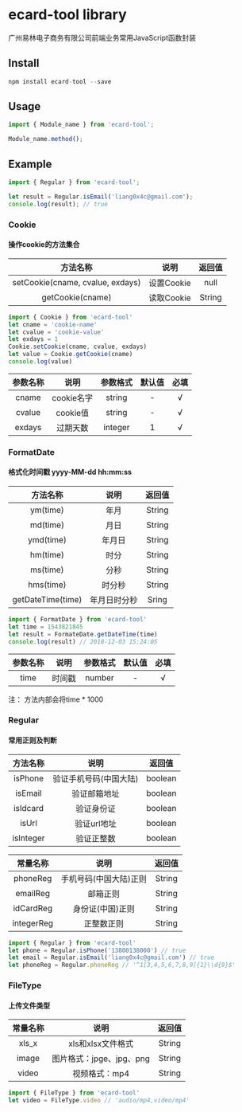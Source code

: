 # ecard-tool library
广州易林电子商务有限公司前端业务常用JavaScript函数封装

## Install
```javascript
npm install ecard-tool --save
```

## Usage
```javascript
import { Module_name } from 'ecard-tool';

Module_name.method();
```

## Example
```javascript
import { Regular } from 'ecard-tool';

let result = Regular.isEmail('liang0x4c@gmail.com');
console.log(result); // true
```

### Cookie

#### 操作cookie的方法集合
|方法名称|说明|返回值|
| :--: | :--: | :--: |
|setCookie(cname, cvalue, exdays)|设置Cookie|null|
|getCookie(cname)|读取Cookie|String|
```javascript
import { Cookie } from 'ecard-tool'
let cname = 'cookie-name'
let cvalue = 'cookie-value'
let exdays = 1
Cookie.setCookie(cname, cvalue, exdays)
let value = Cookie.getCookie(cname)
console.log(value)
```
|参数名称|说明|参数格式|默认值|必填|
| :-: | :-: | :-: | :-: | :-: |
|cname|cookie名字|string|-|√|
|cvalue|cookie值|string|-|√|
|exdays|过期天数|integer|1|√|

### FormatDate

#### 格式化时间戳 yyyy-MM-dd hh:mm:ss
|方法名称|说明|返回值|
| :--: | :--: | :--: |
|ym(time)|年月|String|
|md(time)|月日|String|
|ymd(time)|年月日|String|
|hm(time)|时分|String|
|ms(time)|分秒|String|
|hms(time)|时分秒|String|
|getDateTime(time)|年月日时分秒|Sring|
```javascript
import { FormatDate } from 'ecard-tool'
let time = 1543821845
let result = FormateDate.getDateTime(time)
console.log(result) // 2018-12-03 15:24:05
```
|参数名称|说明|参数格式|默认值|必填|
| :-: | :-: | :-: | :-: | :-: |
|time|时间戳|number|-|√|
注： 方法内部会将time * 1000

### Regular

#### 常用正则及判断

|方法名称|说明|返回值|
| :--: | :--: | :--: |
|isPhone|验证手机号码(中国大陆)|boolean|
|isEmail|验证邮箱地址|boolean|
|isIdcard|验证身份证|boolean|
|isUrl|验证url地址|boolean|
|isInteger|验证正整数|boolean|
  
|常量名称|说明|返回值|
| :--: | :--: | :--: |
|phoneReg|手机号码(中国大陆)正则|String|
|emailReg|邮箱正则|String|
|idCardReg|身份证(中国)正则|String|
|integerReg|正整数正则|String|

```javascript
import { Regular } from 'ecard-tool'
let phone = Regular.isPhone('13800138000') // true
let email = Regular.isEmail('liang0x4c@gmail.com') // true
let phoneReg = Regular.phoneReg // '^1[3,4,5,6,7,8,9]{1}\\d{9}$'
```

### FileType
#### 上传文件类型

|常量名称|说明|返回值|
| :--: | :--: | :--: |
|xls_x|xls和xlsx文件格式|String|
|image|图片格式：jpge、jpg、png|String|
|video|视频格式：mp4|String|
```javascript
import { FileType } from 'ecard-tool'
let video = FileType.video // 'audio/mp4,video/mp4'
```
